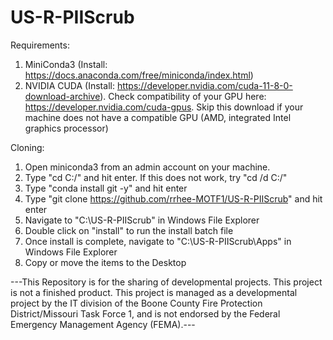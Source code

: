 # US-R-PIIScrub

Requirements:
1. MiniConda3 (Install: https://docs.anaconda.com/free/miniconda/index.html)
2. NVIDIA CUDA (Install: https://developer.nvidia.com/cuda-11-8-0-download-archive). Check compatibility of your GPU here: https://developer.nvidia.com/cuda-gpus. Skip this download if your machine does not have a compatible GPU (AMD, integrated Intel graphics processor)

Cloning:
1. Open miniconda3 from an admin account on your machine.
2. Type "cd C:/" and hit enter. If this does not work, try "cd /d C:/"
3. Type "conda install git -y" and hit enter
4. Type "git clone https://github.com/rrhee-MOTF1/US-R-PIIScrub" and hit enter
5. Navigate to "C:\US-R-PIIScrub" in Windows File Explorer
6. Double click on "install" to run the install batch file
7. Once install is complete, navigate to "C:\US-R-PIIScrub\Apps" in Windows File Explorer
8. Copy or move the items to the Desktop

---This Repository is for the sharing of developmental projects. This project is not a finished product. This project is managed as a developmental project by the IT division of the Boone County Fire Protection District/Missouri Task Force 1, and is not endorsed by the Federal Emergency Management Agency (FEMA).---
